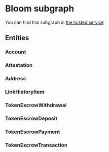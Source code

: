 # Bloom subgraph

You can find this subgraph in [the hosted service](https://thegraph.com/explorer/subgraph/protofire/bloom)

## Entities

### Account

### Attestation

### Address

### LinkHistoryItem

### TokenEscrowWithdrawal

### TokenEscrowDeposit

### TokenEscrowPayment

### TokenEscrowTransaction
